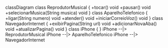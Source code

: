 classDiagram
    class ReprodutorMusical {
        +tocar() void
        +pausar() void
        +selecionarMusica(String musica) void
    }
    class AparelhoTelefonico {
        +ligar(String numero) void
        +atender() void
        +iniciarCorreioVoz() void
    }
    class NavegadorInternet {
        +exibirPagina(String url) void
        +adicionarNovaAba() void
        +atualizarPagina() void
    }
    class iPhone {
    }
    iPhone --|> ReprodutorMusical
    iPhone --|> AparelhoTelefonico
    iPhone --|> NavegadorInternet